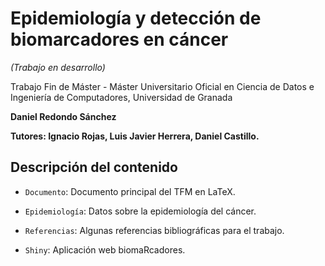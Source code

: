 # Epidemiología y detección de biomarcadores en cáncer

*(Trabajo en desarrollo)*

Trabajo Fin de Máster - Máster Universitario Oficial en Ciencia de Datos e Ingeniería de Computadores, Universidad de Granada

**Daniel Redondo Sánchez**

**Tutores: Ignacio Rojas, Luis Javier Herrera, Daniel Castillo.**

## Descripción del contenido

- `Documento`: Documento principal del TFM en LaTeX.

- `Epidemiología`: Datos sobre la epidemiología del cáncer.

- `Referencias`: Algunas referencias bibliográficas para el trabajo.

- `Shiny`: Aplicación web biomaRcadores.